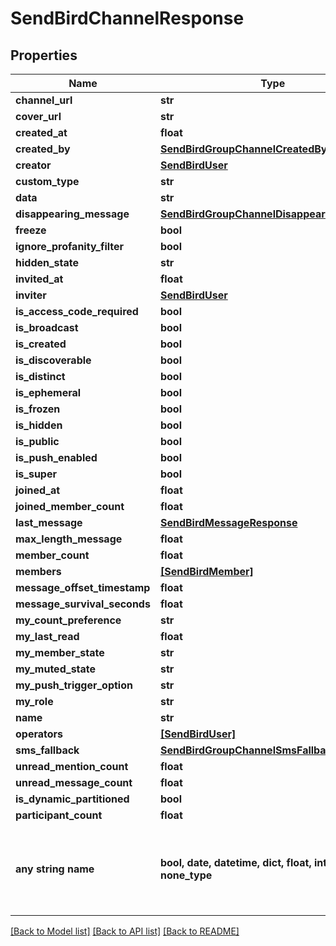 # SendBirdChannelResponse


## Properties
Name | Type | Description | Notes
------------ | ------------- | ------------- | -------------
**channel_url** | **str** |  | [optional] 
**cover_url** | **str** |  | [optional] 
**created_at** | **float** |  | [optional] 
**created_by** | [**SendBirdGroupChannelCreatedBy**](SendBirdGroupChannelCreatedBy.md) |  | [optional] 
**creator** | [**SendBirdUser**](SendBirdUser.md) |  | [optional] 
**custom_type** | **str** |  | [optional] 
**data** | **str** |  | [optional] 
**disappearing_message** | [**SendBirdGroupChannelDisappearingMessage**](SendBirdGroupChannelDisappearingMessage.md) |  | [optional] 
**freeze** | **bool** |  | [optional] 
**ignore_profanity_filter** | **bool** |  | [optional] 
**hidden_state** | **str** |  | [optional] 
**invited_at** | **float** |  | [optional] 
**inviter** | [**SendBirdUser**](SendBirdUser.md) |  | [optional] 
**is_access_code_required** | **bool** |  | [optional] 
**is_broadcast** | **bool** |  | [optional] 
**is_created** | **bool** |  | [optional] 
**is_discoverable** | **bool** |  | [optional] 
**is_distinct** | **bool** |  | [optional] 
**is_ephemeral** | **bool** |  | [optional] 
**is_frozen** | **bool** |  | [optional] 
**is_hidden** | **bool** |  | [optional] 
**is_public** | **bool** |  | [optional] 
**is_push_enabled** | **bool** |  | [optional] 
**is_super** | **bool** |  | [optional] 
**joined_at** | **float** |  | [optional] 
**joined_member_count** | **float** |  | [optional] 
**last_message** | [**SendBirdMessageResponse**](SendBirdMessageResponse.md) |  | [optional] 
**max_length_message** | **float** |  | [optional] 
**member_count** | **float** |  | [optional] 
**members** | [**[SendBirdMember]**](SendBirdMember.md) |  | [optional] 
**message_offset_timestamp** | **float** |  | [optional] 
**message_survival_seconds** | **float** |  | [optional] 
**my_count_preference** | **str** |  | [optional] 
**my_last_read** | **float** |  | [optional] 
**my_member_state** | **str** |  | [optional] 
**my_muted_state** | **str** |  | [optional] 
**my_push_trigger_option** | **str** |  | [optional] 
**my_role** | **str** |  | [optional] 
**name** | **str** |  | [optional] 
**operators** | [**[SendBirdUser]**](SendBirdUser.md) |  | [optional] 
**sms_fallback** | [**SendBirdGroupChannelSmsFallback**](SendBirdGroupChannelSmsFallback.md) |  | [optional] 
**unread_mention_count** | **float** |  | [optional] 
**unread_message_count** | **float** |  | [optional] 
**is_dynamic_partitioned** | **bool** |  | [optional] 
**participant_count** | **float** |  | [optional] 
**any string name** | **bool, date, datetime, dict, float, int, list, str, none_type** | any string name can be used but the value must be the correct type | [optional]

[[Back to Model list]](../README.md#documentation-for-models) [[Back to API list]](../README.md#documentation-for-api-endpoints) [[Back to README]](../README.md)


